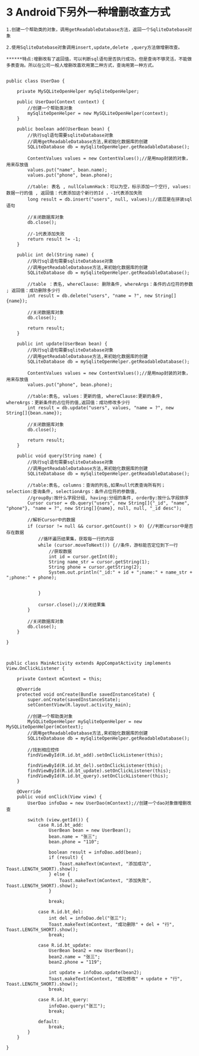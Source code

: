 # 3 Android下另外一种增删改查方式 
	
	1.创建一个帮助类的对象，调用getReadableDatabase方法，返回一个SqliteDatebase对象

	2.使用SqliteDatebase对象调用insert,update,delete ,query方法做增删改查。

	******特点:增删改有了返回值，可以判断sql语句是否执行成功，但是查询不够灵活，不能做多表查询。所以在公司一般人增删改喜欢用第二种方式，查询用第一种方式。


	public class UserDao {
	
	    private MySQLiteOpenHelper mySqliteOpenHelper;
	
	    public UserDao(Context context) {
	        //创建一个帮助类对象
	        mySqliteOpenHelper = new MySQLiteOpenHelper(context);
	    }
	
	    public boolean add(UserBean bean) {
	        //执行sql语句需要sqliteDatabase对象
	        //调用getReadableDatabase方法,来初始化数据库的创建
	        SQLiteDatabase db = mySqliteOpenHelper.getReadableDatabase();
	
	        ContentValues values = new ContentValues();//是用map封装的对象，用来存放值
	        values.put("name", bean.name);
	        values.put("phone", bean.phone);
	
	        //table: 表名 , nullColumnHack：可以为空，标示添加一个空行, values:数据一行的值 , 返回值：代表添加这个新行的Id ，-1代表添加失败
	        long result = db.insert("users", null, values);//底层是在拼装sql语句
	
	        //关闭数据库对象
	        db.close();
	
	        //-1代表添加失败
	        return result != -1;
	    }
	
	    public int del(String name) {
	        //执行sql语句需要sqliteDatabase对象
	        //调用getReadableDatabase方法,来初始化数据库的创建
	        SQLiteDatabase db = mySqliteOpenHelper.getReadableDatabase();
	
	        //table ：表名, whereClause: 删除条件, whereArgs：条件的占位符的参数 ; 返回值：成功删除多少行
	        int result = db.delete("users", "name = ?", new String[]{name});
	
	        //关闭数据库对象
	        db.close();
	
	        return result;
	    }
	
	    public int update(UserBean bean) {
	        //执行sql语句需要sqliteDatabase对象
	        //调用getReadableDatabase方法,来初始化数据库的创建
	        SQLiteDatabase db = mySqliteOpenHelper.getReadableDatabase();
	
	        ContentValues values = new ContentValues();//是用map封装的对象，用来存放值
	        values.put("phone", bean.phone);
	
	        //table:表名, values：更新的值, whereClause:更新的条件, whereArgs：更新条件的占位符的值,返回值：成功修改多少行
	        int result = db.update("users", values, "name = ?", new String[]{bean.name});
	
	        //关闭数据库对象
	        db.close();
	
	        return result;
	    }
	
	    public void query(String name) {
	        //执行sql语句需要sqliteDatabase对象
	        //调用getReadableDatabase方法,来初始化数据库的创建
	        SQLiteDatabase db = mySqliteOpenHelper.getReadableDatabase();
	
	        //table:表名, columns：查询的列名,如果null代表查询所有列； selection:查询条件, selectionArgs：条件占位符的参数值,
	        //groupBy:按什么字段分组, having:分组的条件, orderBy:按什么字段排序
	        Cursor cursor = db.query("users", new String[]{"_id", "name", "phone"}, "name = ?", new String[]{name}, null, null, "_id desc");
	
	        //解析Cursor中的数据
	        if (cursor != null && cursor.getCount() > 0) {//判断cursor中是否存在数据
	            //循环遍历结果集，获取每一行的内容
	            while (cursor.moveToNext()) {//条件，游标能否定位到下一行
	                //获取数据
	                int id = cursor.getInt(0);
	                String name_str = cursor.getString(1);
	                String phone = cursor.getString(2);
	                System.out.println("_id:" + id + ";name:" + name_str + ";phone:" + phone);
	
	
	            }
	
	            cursor.close();//关闭结果集
	        }
	
	        //关闭数据库对象
	        db.close();
	    }
	
	}



	public class MainActivity extends AppCompatActivity implements View.OnClickListener {
	
	    private Context mContext = this;
	
	    @Override
	    protected void onCreate(Bundle savedInstanceState) {
	        super.onCreate(savedInstanceState);
	        setContentView(R.layout.activity_main);
	
	        //创建一个帮助类对象
	        MySQLiteOpenHelper mySqliteOpenHelper = new MySQLiteOpenHelper(mContext);
	        //调用getReadableDatabase方法,来初始化数据库的创建
	        SQLiteDatabase db = mySqliteOpenHelper.getReadableDatabase();
	
	        //找到相应控件
	        findViewById(R.id.bt_add).setOnClickListener(this);
	
	        findViewById(R.id.bt_del).setOnClickListener(this);
	        findViewById(R.id.bt_update).setOnClickListener(this);
	        findViewById(R.id.bt_query).setOnClickListener(this);
	    }
	
	    @Override
	    public void onClick(View view) {
	        UserDao infoDao = new UserDao(mContext);//创建一个dao对象做增删改查
	
	        switch (view.getId()) {
	            case R.id.bt_add:
	                UserBean bean = new UserBean();
	                bean.name = "张三";
	                bean.phone = "110";
	
	                boolean result = infoDao.add(bean);
	                if (result) {
	                    Toast.makeText(mContext, "添加成功", Toast.LENGTH_SHORT).show();
	                } else {
	                    Toast.makeText(mContext, "添加失败", Toast.LENGTH_SHORT).show();
	                }
	
	                break;
	
	            case R.id.bt_del:
	                int del = infoDao.del("张三");
	                Toast.makeText(mContext, "成功删除" + del + "行", Toast.LENGTH_SHORT).show();
	                break;
	
	            case R.id.bt_update:
	                UserBean bean2 = new UserBean();
	                bean2.name = "张三";
	                bean2.phone = "119";
	
	                int update = infoDao.update(bean2);
	                Toast.makeText(mContext, "成功修改" + update + "行", Toast.LENGTH_SHORT).show();
	                break;
	
	            case R.id.bt_query:
	                infoDao.query("张三");
	                break;
	
	            default:
	                break;
	        }
	    }
	
	}